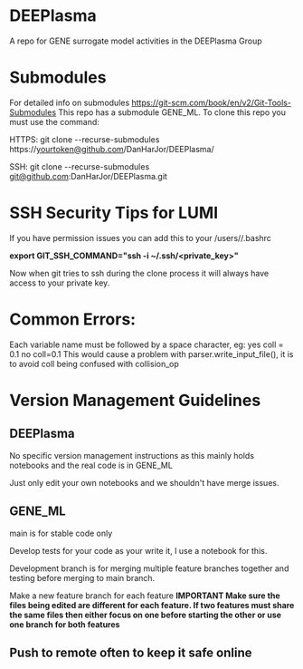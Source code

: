 # DEEPlasma
A repo for GENE surrogate model activities in the DEEPlasma Group

# Submodules
For detailed info on submodules https://git-scm.com/book/en/v2/Git-Tools-Submodules
This repo has a submodule GENE_ML. To clone this repo you must use the command:

HTTPS:
git clone --recurse-submodules https://yourtoken@github.com/DanHarJor/DEEPlasma/

SSH:
git clone --recurse-submodules git@github.com:DanHarJor/DEEPlasma.git

# SSH Security Tips for LUMI
If you have permission issues you can add this to your  /users/<username>/.bashrc

**export GIT_SSH_COMMAND="ssh -i ~/.ssh/<private_key>"**

Now when git tries to ssh during the clone process it will always have access to your private key.
# Common Errors:

Each variable name must be followed by a space character, eg:
yes
coll = 0.1
no
coll=0.1
This would cause a problem with parser.write_input_file(), it is to avoid coll being confused with collision_op

# Version Management Guidelines

## DEEPlasma
No specific version management instructions as this mainly holds notebooks and the real code is in GENE_ML

Just only edit your own notebooks and we shouldn't have merge issues.

## GENE_ML 
main is for stable code only  
  
Develop tests for your code as your write it, I use a notebook for this.  
  
Development branch is for merging multiple feature branches together and testing before merging to main branch.    

Make a new feature branch for each feature **IMPORTANT Make sure the files being edited are different for each feature. If two features must share the same files then either focus on one before starting the other or use one branch for both features**    
  
## Push to remote often to keep it safe online  
